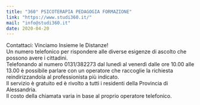 ```yaml
---
title: "360° PSICOTERAPIA PEDAGOGIA FORMAZIONE"
link: "https://www.studi360.it/"
mail: "info@studi360.it"
date: 2020-04-20
---
```


Contattaci: Vinciamo Insieme le Distanze!  
Un numero telefonico per rispondere alle diverse esigenze di ascolto che possono avere i cittadini.  
Telefonando al numero 0131/382273 dal lunedì al venerdì dalle ore 10.00 alle 13.00 è possibile parlare con un operatore che raccoglie la richiesta reindirizzandola al professionista più indicato.  
Il servizio è gratuito ed è rivolto a tutti i residenti della Provincia di Alessandria.   
Il costo della chiamata varia in base al proprio operatore telefonico.
